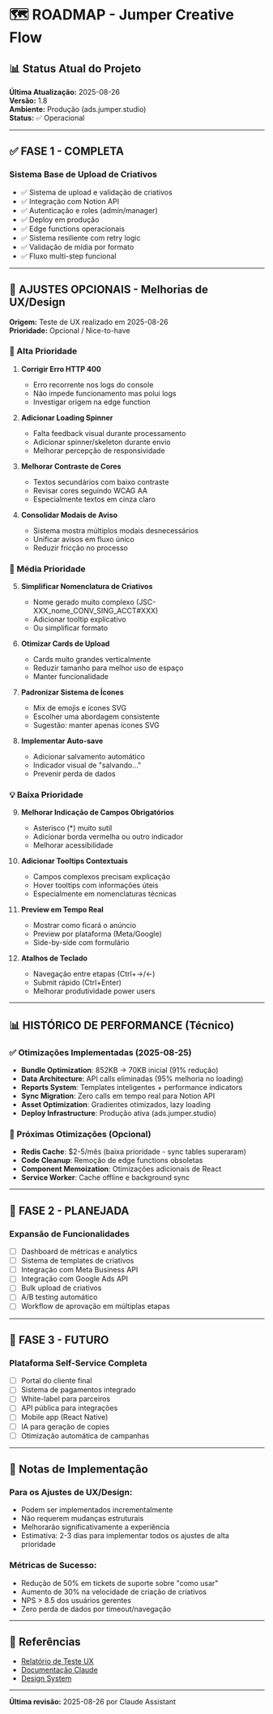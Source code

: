 # 🗺️ ROADMAP - Jumper Creative Flow

## 📊 Status Atual do Projeto
**Última Atualização:** 2025-08-26  
**Versão:** 1.8  
**Ambiente:** Produção (ads.jumper.studio)  
**Status:** ✅ Operacional

---

## ✅ FASE 1 - COMPLETA
### Sistema Base de Upload de Criativos
- ✅ Sistema de upload e validação de criativos
- ✅ Integração com Notion API
- ✅ Autenticação e roles (admin/manager)
- ✅ Deploy em produção
- ✅ Edge functions operacionais
- ✅ Sistema resiliente com retry logic
- ✅ Validação de mídia por formato
- ✅ Fluxo multi-step funcional

---

## 🔄 AJUSTES OPCIONAIS - Melhorias de UX/Design
**Origem:** Teste de UX realizado em 2025-08-26  
**Prioridade:** Opcional / Nice-to-have

### 🎯 Alta Prioridade
1. **Corrigir Erro HTTP 400**
   - Erro recorrente nos logs do console
   - Não impede funcionamento mas polui logs
   - Investigar origem na edge function

2. **Adicionar Loading Spinner**
   - Falta feedback visual durante processamento
   - Adicionar spinner/skeleton durante envio
   - Melhorar percepção de responsividade

3. **Melhorar Contraste de Cores**
   - Textos secundários com baixo contraste
   - Revisar cores seguindo WCAG AA
   - Especialmente textos em cinza claro

4. **Consolidar Modais de Aviso**
   - Sistema mostra múltiplos modais desnecessários
   - Unificar avisos em fluxo único
   - Reduzir fricção no processo

### 🔧 Média Prioridade
5. **Simplificar Nomenclatura de Criativos**
   - Nome gerado muito complexo (JSC-XXX_nome_CONV_SING_ACCT#XXX)
   - Adicionar tooltip explicativo
   - Ou simplificar formato

6. **Otimizar Cards de Upload**
   - Cards muito grandes verticalmente
   - Reduzir tamanho para melhor uso de espaço
   - Manter funcionalidade

7. **Padronizar Sistema de Ícones**
   - Mix de emojis e ícones SVG
   - Escolher uma abordagem consistente
   - Sugestão: manter apenas ícones SVG

8. **Implementar Auto-save**
   - Adicionar salvamento automático
   - Indicador visual de "salvando..."
   - Prevenir perda de dados

### 💡 Baixa Prioridade
9. **Melhorar Indicação de Campos Obrigatórios**
   - Asterisco (*) muito sutil
   - Adicionar borda vermelha ou outro indicador
   - Melhorar acessibilidade

10. **Adicionar Tooltips Contextuais**
    - Campos complexos precisam explicação
    - Hover tooltips com informações úteis
    - Especialmente em nomenclaturas técnicas

11. **Preview em Tempo Real**
    - Mostrar como ficará o anúncio
    - Preview por plataforma (Meta/Google)
    - Side-by-side com formulário

12. **Atalhos de Teclado**
    - Navegação entre etapas (Ctrl+→/←)
    - Submit rápido (Ctrl+Enter)
    - Melhorar produtividade power users

---

## 📊 HISTÓRICO DE PERFORMANCE (Técnico)
### ✅ Otimizações Implementadas (2025-08-25)
- **Bundle Optimization**: 852KB → 70KB inicial (91% redução)
- **Data Architecture**: API calls eliminadas (95% melhoria no loading)
- **Reports System**: Templates inteligentes + performance indicators
- **Sync Migration**: Zero calls em tempo real para Notion API
- **Asset Optimization**: Gradientes otimizados, lazy loading
- **Deploy Infrastructure**: Produção ativa (ads.jumper.studio)

### 🔄 Próximas Otimizações (Opcional)
- **Redis Cache**: $2-5/mês (baixa prioridade - sync tables superaram)
- **Code Cleanup**: Remoção de edge functions obsoletas
- **Component Memoization**: Otimizações adicionais de React
- **Service Worker**: Cache offline e background sync

---

## 🚀 FASE 2 - PLANEJADA
### Expansão de Funcionalidades
- [ ] Dashboard de métricas e analytics
- [ ] Sistema de templates de criativos
- [ ] Integração com Meta Business API
- [ ] Integração com Google Ads API
- [ ] Bulk upload de criativos
- [ ] A/B testing automático
- [ ] Workflow de aprovação em múltiplas etapas

---

## 💎 FASE 3 - FUTURO
### Plataforma Self-Service Completa
- [ ] Portal do cliente final
- [ ] Sistema de pagamentos integrado
- [ ] White-label para parceiros
- [ ] API pública para integrações
- [ ] Mobile app (React Native)
- [ ] IA para geração de copies
- [ ] Otimização automática de campanhas

---

## 📝 Notas de Implementação

### Para os Ajustes de UX/Design:
- Podem ser implementados incrementalmente
- Não requerem mudanças estruturais
- Melhorarão significativamente a experiência
- Estimativa: 2-3 dias para implementar todos os ajustes de alta prioridade

### Métricas de Sucesso:
- Redução de 50% em tickets de suporte sobre "como usar"
- Aumento de 30% na velocidade de criação de criativos
- NPS > 8.5 dos usuários gerentes
- Zero perda de dados por timeout/navegação

---

## 🔗 Referências
- [Relatório de Teste UX](./TEST-REPORT-UX-DESIGN.md)
- [Documentação Claude](./CLAUDE.md)
- [Design System](https://ads.jumper.studio/design-system)

---

**Última revisão:** 2025-08-26 por Claude Assistant